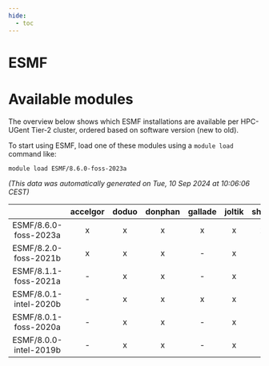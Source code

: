```yaml
---
hide:
  - toc
---
```


ESMF
====

# Available modules


The overview below shows which ESMF installations are available per HPC-UGent Tier-2 cluster, ordered based on software version (new to old).

To start using ESMF, load one of these modules using a `module load` command like:

```shell
module load ESMF/8.6.0-foss-2023a
```

*(This data was automatically generated on Tue, 10 Sep 2024 at 10:06:06 CEST)*  

| |accelgor|doduo|donphan|gallade|joltik|shinx|skitty|
| :---: | :---: | :---: | :---: | :---: | :---: | :---: | :---: |
|ESMF/8.6.0-foss-2023a|x|x|x|x|x|x|x|
|ESMF/8.2.0-foss-2021b|x|x|x|-|x|-|x|
|ESMF/8.1.1-foss-2021a|-|x|x|-|x|-|x|
|ESMF/8.0.1-intel-2020b|-|x|x|x|x|-|x|
|ESMF/8.0.1-foss-2020a|-|x|x|-|x|-|x|
|ESMF/8.0.0-intel-2019b|-|x|x|-|x|-|x|
